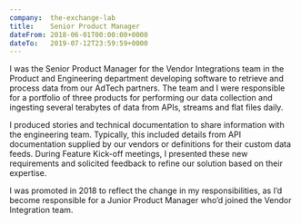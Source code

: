 ```yaml
---
company:  the-exchange-lab
title:    Senior Product Manager
dateFrom: 2018-06-01T00:00:00+0000
dateTo:   2019-07-12T23:59:59+0000
---
```

I was the Senior Product Manager for the Vendor Integrations team in the Product and Engineering department developing software to retrieve and process data from our AdTech partners. The team and I were responsible for a portfolio of three products for performing our data collection and ingesting several terabytes of data from APIs, streams and flat files daily.

I produced stories and technical documentation to share information with the engineering team. Typically, this included details from API documentation supplied by our vendors or definitions for their custom data feeds. During Feature Kick-off meetings, I presented these new requirements and solicited feedback to refine our solution based on their expertise.

I was promoted in 2018 to reflect the change in my responsibilities, as I’d become responsible for a Junior Product Manager who’d joined the Vendor Integration team.
